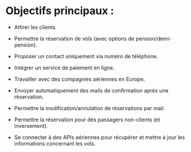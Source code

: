 # Objectifs principaux :

- Attirer les clients.

- Permettre la réservation de vols (avec options de pension/demi-pension).

- Proposer un contact uniquement via numéro de téléphone.

- Intégrer un service de paiement en ligne.

- Travailler avec des compagnies aériennes en Europe.

- Envoyer automatiquement des mails de confirmation après une réservation.

- Permettre la modification/annulation de réservations par mail.

- Permettre la réservation pour des passagers non-clients (et inversement).

- Se connecter à des APIs aériennes pour récupérer et mettre à jour les informations concernant les vols.